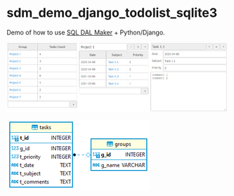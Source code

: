 # sdm_demo_django_todolist_sqlite3
Demo of how to use [SQL DAL Maker](https://github.com/panedrone/sqldalmaker) + Python/Django.

![demo-go.png](demo-go.png)

![erd.png](erd.png)
